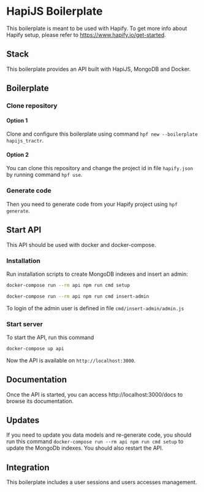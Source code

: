 # HapiJS Boilerplate

This boilerplate is meant to be used with Hapify. To get more info about Hapify setup, please refer to https://www.hapify.io/get-started.

## Stack

This boilerplate provides an API built with HapiJS, MongoDB and Docker.

## Boilerplate

### Clone repository

#### Option 1

Clone and configure this boilerplate using command `hpf new --boilerplate hapijs_tractr`.

#### Option 2

You can clone this repository and change the project id in file `hapify.json` by running command `hpf use`.

### Generate code

Then you need to generate code from your Hapify project using `hpf generate`.

## Start API

This API should be used with docker and docker-compose.

### Installation

Run installation scripts to create MongoDB indexes and insert an admin:

```bash
docker-compose run --rm api npm run cmd setup
```

```bash
docker-compose run --rm api npm run cmd insert-admin
```

To login of the admin user is defined in file `cmd/insert-admin/admin.js`

### Start server

To start the API, run this command

```bash
docker-compose up api
```

Now the API is available on `http://localhost:3000`.

## Documentation

Once the API is started, you can access http://localhost:3000/docs to browse its documentation.

## Updates

If you need to update you data models and re-generate code, you should run this command `docker-compose run --rm api npm run cmd setup`
to update the MongoDb indexes.
You should also restart the API.

## Integration

This boilerplate includes a user sessions and users accesses management.
